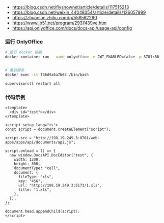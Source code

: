 - <https://blog.csdn.net/flysnownet/article/details/117515213>
- https://blog.csdn.net/weixin_44048054/article/details/126057999
- https://zhuanlan.zhihu.com/p/558562290
- https://www.jb51.net/program/2937439ve.htm
- https://api.onlyoffice.com/docs/docs-api/usage-api/config

### 运行 OnlyOffice

```sh
# 运行 docker 容器
docker container run --name onlyoffice -e JWT_ENABLED=false -p 8701:80 -d onlyoffice/documentserver


# 重启服务
docker exec -it f36d9a6a7b63 /bin/bash

supervisorctl restart all

```

### 代码示例

```vue
<template>
  <div id="test"></div>
</template>

<script setup lang="ts">
const script = document.createElement("script");

script.src = "http://198.19.249.3:8701/web-apps/apps/api/documents/api.js";

script.onload = () => {
  new window.DocsAPI.DocEditor("test", {
    width: 1200,
    height: 800,
    documentType: "cell",
    document: {
      fileType: "xls",
      key: "456",
      url: "http://198.19.249.3:5173/1.xls",
      title: "1.xls",
    },
  });
};

document.head.appendChild(script);
</script>
```

